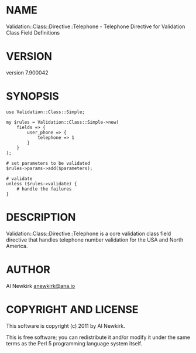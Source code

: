 # NAME

Validation::Class::Directive::Telephone - Telephone Directive for Validation Class Field Definitions

# VERSION

version 7.900042

# SYNOPSIS

    use Validation::Class::Simple;

    my $rules = Validation::Class::Simple->new(
        fields => {
            user_phone => {
                telephone => 1
            }
        }
    );

    # set parameters to be validated
    $rules->params->add($parameters);

    # validate
    unless ($rules->validate) {
        # handle the failures
    }

# DESCRIPTION

Validation::Class::Directive::Telephone is a core validation class field
directive that handles telephone number validation for the USA and North America.

# AUTHOR

Al Newkirk <anewkirk@ana.io>

# COPYRIGHT AND LICENSE

This software is copyright (c) 2011 by Al Newkirk.

This is free software; you can redistribute it and/or modify it under
the same terms as the Perl 5 programming language system itself.
